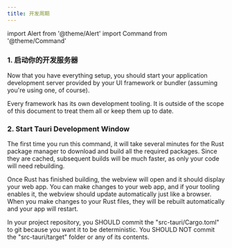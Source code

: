 ```yaml
---
title: 开发周期
---
```


import Alert from '@theme/Alert'
import Command from '@theme/Command'

### 1. 启动你的开发服务器

Now that you have everything setup, you should start your application development server provided by your UI framework or bundler (assuming you're using one, of course).

<Alert title="Note">
Every framework has its own development tooling. It is outside of the scope of this document to treat them all or keep them up to date.
</Alert>

### 2. Start Tauri Development Window

<Command name="dev" />

The first time you run this command, it will take several minutes for the Rust package manager to download and build all the required packages. Since they are cached, subsequent builds will be much faster, as only your code will need rebuilding.

Once Rust has finished building, the webview will open and it should display your web app. You can make changes to your web app, and if your tooling enables it, the webview should update automatically just like a browser. When you make changes to your Rust files, they will be rebuilt automatically and your app will restart.

<Alert title="A note about Cargo.toml and Source Control" icon="info-alt">
  In your project repository, you SHOULD commit the "src-tauri/Cargo.toml" to git because you want it to be deterministic. You SHOULD NOT commit the "src-tauri/target" folder or any of its contents.
</Alert>
